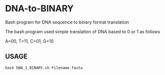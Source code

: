 # DNA-to-BINARY
Bash program for DNA sequence to binary format translation

The bash program used simple translation of DNA based to 0 or 1 as follows 

A=00, T=11, C=01, G=10

## USAGE
```
bash DNA_2_BINARY.sh Filename.fasta
```
